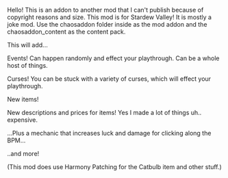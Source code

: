 Hello! This is an addon to another mod that I can't publish because of copyright reasons and size. 
This mod is for Stardew Valley! It is mostly a joke mod. Use the chaosaddon folder inside as the mod addon and the 
chaosaddon_content as the content pack.

This will add...

Events! Can happen randomly and effect your playthrough. Can be a whole host of things.

Curses! You can be stuck with a variety of curses, which will effect your playthrough.

New items! 

New descriptions and prices for items! Yes I made a lot of things uh.. expensive.

...Plus a mechanic that increases luck and damage for clicking along the BPM...

..and more!

(This mod does use Harmony Patching for the Catbulb item and other stuff.)
